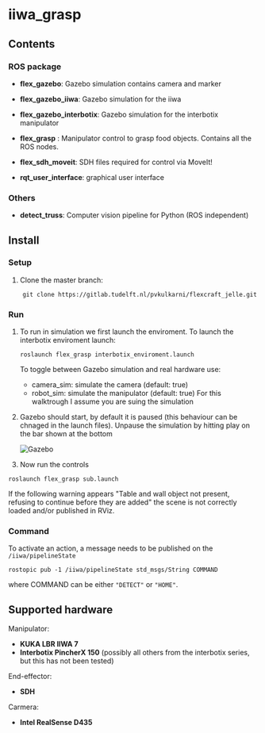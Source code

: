 # iiwa_grasp

## Contents

### ROS package

- **flex_gazebo**: Gazebo simulation contains camera and marker

- **flex_gazebo_iiwa**: Gazebo simulation for the iiwa

- **flex_gazebo_interbotix**: Gazebo simulation for the interbotix manipulator

- **flex_grasp** :  Manipulator control to grasp food objects. Contains all the ROS nodes.

- **flex_sdh_moveit**: SDH files required for control via MoveIt!

- **rqt_user_interface**: graphical user interface

### Others

- **detect_truss**: Computer vision pipeline for Python (ROS independent)


## Install



### Setup
1.  Clone the master branch:
```
	git clone https://gitlab.tudelft.nl/pvkulkarni/flexcraft_jelle.git
```


### Run
1. To run in simulation we first launch the enviroment. To launch the interbotix enviroment launch:
    ```
    roslaunch flex_grasp interbotix_enviroment.launch
    ```
    To toggle between Gazebo simulation and real hardware use:
    - camera_sim: simulate the camera (default: true)
    - robot_sim: simulate the manipulator (default: true)
    For this walktrough I assume you are suing the simulation

2. Gazebo should start, by default it is paused (this behaviour can be chnaged in the launch files). Unpause the simulation by hitting play on the bar shown at the bottom

    ![Gazebo](doc/gazebo.png)


3. Now run the controls
```
roslaunch flex_grasp sub.launch
```
If the following warning appears "Table and wall object not present, refusing to continue before they are added" the scene is not correctly loaded and/or published in RViz.

### Command
To activate an action, a message needs to be published on the `/iiwa/pipelineState`

```
rostopic pub -1 /iiwa/pipelineState std_msgs/String COMMAND
```

where COMMAND can be either `"DETECT"` or `"HOME"`.

## Supported hardware

Manipulator:

- **KUKA LBR IIWA 7**
- **Interbotix PincherX 150** (possibly all others from the interbotix series, but this has not been tested)


End-effector:

- **SDH**

Carmera:

- **Intel RealSense D435**
